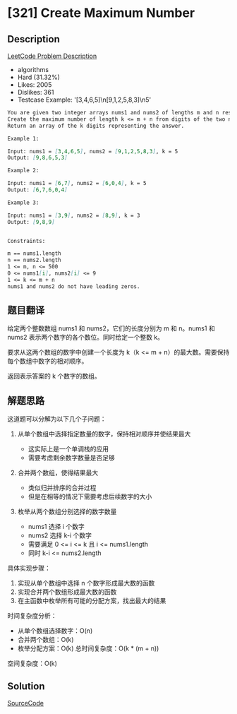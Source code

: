 # [321] Create Maximum Number

## Description

[LeetCode Problem Description](https://leetcode.com/problems/create-maximum-number/description/)

* algorithms
* Hard (31.32%)
* Likes:    2005
* Dislikes: 361
* Testcase Example:  '[3,4,6,5]\n[9,1,2,5,8,3]\n5'

```md
You are given two integer arrays nums1 and nums2 of lengths m and n respectively. nums1 and nums2 represent the digits of two numbers. You are also given an integer k.
Create the maximum number of length k <= m + n from digits of the two numbers. The relative order of the digits from the same array must be preserved.
Return an array of the k digits representing the answer.

Example 1:

Input: nums1 = [3,4,6,5], nums2 = [9,1,2,5,8,3], k = 5
Output: [9,8,6,5,3]

Example 2:

Input: nums1 = [6,7], nums2 = [6,0,4], k = 5
Output: [6,7,6,0,4]

Example 3:

Input: nums1 = [3,9], nums2 = [8,9], k = 3
Output: [9,8,9]


Constraints:

m == nums1.length
n == nums2.length
1 <= m, n <= 500
0 <= nums1[i], nums2[i] <= 9
1 <= k <= m + n
nums1 and nums2 do not have leading zeros.


```

## 题目翻译

给定两个整数数组 nums1 和 nums2，它们的长度分别为 m 和 n。nums1 和 nums2 表示两个数字的各个数位。同时给定一个整数 k。

要求从这两个数组的数字中创建一个长度为 k（k <= m + n）的最大数。需要保持每个数组中数字的相对顺序。

返回表示答案的 k 个数字的数组。

## 解题思路

这道题可以分解为以下几个子问题：

1. 从单个数组中选择指定数量的数字，保持相对顺序并使结果最大
   - 这实际上是一个单调栈的应用
   - 需要考虑剩余数字数量是否足够

2. 合并两个数组，使得结果最大
   - 类似归并排序的合并过程
   - 但是在相等的情况下需要考虑后续数字的大小

3. 枚举从两个数组分别选择的数字数量
   - nums1 选择 i 个数字
   - nums2 选择 k-i 个数字
   - 需要满足 0 <= i <= k 且 i <= nums1.length
   - 同时 k-i <= nums2.length

具体实现步骤：
1. 实现从单个数组中选择 n 个数字形成最大数的函数
2. 实现合并两个数组形成最大数的函数
3. 在主函数中枚举所有可能的分配方案，找出最大的结果

时间复杂度分析：
- 从单个数组选择数字：O(n)
- 合并两个数组：O(k)
- 枚举分配方案：O(k)
总时间复杂度：O(k * (m + n))

空间复杂度：O(k)

## Solution

[SourceCode](./solution.js)
